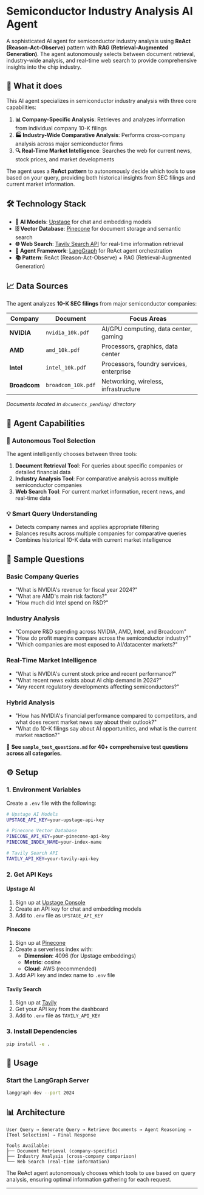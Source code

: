 # Semiconductor Industry Analysis AI Agent

A sophisticated AI agent for semiconductor industry analysis using **ReAct (Reason-Act-Observe)** pattern with **RAG (Retrieval-Augmented Generation)**. The agent autonomously selects between document retrieval, industry-wide analysis, and real-time web search to provide comprehensive insights into the chip industry.



## 🚀 What it does

This AI agent specializes in semiconductor industry analysis with three core capabilities:

1. **📊 Company-Specific Analysis**: Retrieves and analyzes information from individual company 10-K filings
2. **🏭 Industry-Wide Comparative Analysis**: Performs cross-company analysis across major semiconductor firms
3. **🔍 Real-Time Market Intelligence**: Searches the web for current news, stock prices, and market developments

The agent uses a **ReAct pattern** to autonomously decide which tools to use based on your query, providing both historical insights from SEC filings and current market information.

## 🛠️ Technology Stack

- **🤖 AI Models**: [Upstage](https://upstage.ai/) for chat and embedding models
- **🗄️ Vector Database**: [Pinecone](https://pinecone.io/) for document storage and semantic search
- **🌐 Web Search**: [Tavily Search API](https://tavily.com/) for real-time information retrieval
- **🔄 Agent Framework**: [LangGraph](https://github.com/langchain-ai/langgraph) for ReAct agent orchestration
- **📚 Pattern**: ReAct (Reason-Act-Observe) + RAG (Retrieval-Augmented Generation)

## 📈 Data Sources

The agent analyzes **10-K SEC filings** from major semiconductor companies:

| Company | Document | Focus Areas |
|---------|----------|-------------|
| **NVIDIA** | `nvidia_10k.pdf` | AI/GPU computing, data center, gaming |
| **AMD** | `amd_10k.pdf` | Processors, graphics, data center |
| **Intel** | `intel_10k.pdf` | Processors, foundry services, enterprise |
| **Broadcom** | `broadcom_10k.pdf` | Networking, wireless, infrastructure |

*Documents located in `documents_pending/` directory*

## 🎯 Agent Capabilities

### 🔧 Autonomous Tool Selection
The agent intelligently chooses between three tools:

1. **Document Retrieval Tool**: For queries about specific companies or detailed financial data
2. **Industry Analysis Tool**: For comparative analysis across multiple semiconductor companies  
3. **Web Search Tool**: For current market information, recent news, and real-time data

### 💡 Smart Query Understanding
- Detects company names and applies appropriate filtering
- Balances results across multiple companies for comparative queries
- Combines historical 10-K data with current market intelligence

## 📝 Sample Questions

### Basic Company Queries
- "What is NVIDIA's revenue for fiscal year 2024?"
- "What are AMD's main risk factors?"
- "How much did Intel spend on R&D?"

### Industry Analysis 
- "Compare R&D spending across NVIDIA, AMD, Intel, and Broadcom"
- "How do profit margins compare across the semiconductor industry?"
- "Which companies are most exposed to AI/datacenter markets?"

### Real-Time Market Intelligence
- "What is NVIDIA's current stock price and recent performance?"
- "What recent news exists about AI chip demand in 2024?"
- "Any recent regulatory developments affecting semiconductors?"

### Hybrid Analysis
- "How has NVIDIA's financial performance compared to competitors, and what does recent market news say about their outlook?"
- "What do 10-K filings say about AI opportunities, and what is the current market reaction?"

📄 **See `sample_test_questions.md` for 40+ comprehensive test questions across all categories.**

## ⚙️ Setup

### 1. Environment Variables

Create a `.env` file with the following:

```bash
# Upstage AI Models
UPSTAGE_API_KEY=your-upstage-api-key

# Pinecone Vector Database  
PINECONE_API_KEY=your-pinecone-api-key
PINECONE_INDEX_NAME=your-index-name

# Tavily Search API
TAVILY_API_KEY=your-tavily-api-key
```

### 2. Get API Keys

#### Upstage AI
1. Sign up at [Upstage Console](https://console.upstage.ai/)
2. Create an API key for chat and embedding models
3. Add to `.env` file as `UPSTAGE_API_KEY`

#### Pinecone
1. Sign up at [Pinecone](https://pinecone.io/)
2. Create a serverless index with:
   - **Dimension**: 4096 (for Upstage embeddings)
   - **Metric**: cosine
   - **Cloud**: AWS (recommended)
3. Add API key and index name to `.env` file

#### Tavily Search
1. Sign up at [Tavily](https://tavily.com/)
2. Get your API key from the dashboard
3. Add to `.env` file as `TAVILY_API_KEY`

### 3. Install Dependencies

```bash
pip install -e .
```

## 🚀 Usage

### Start the LangGraph Server

```bash
langgraph dev --port 2024
```

## 📊 Architecture

```
User Query → Generate Query → Retrieve Documents → Agent Reasoning → [Tool Selection] → Final Response

Tools Available:
├── Document Retrieval (company-specific)
├── Industry Analysis (cross-company comparison)  
└── Web Search (real-time information)
```

The ReAct agent autonomously chooses which tools to use based on query analysis, ensuring optimal information gathering for each request.

---
